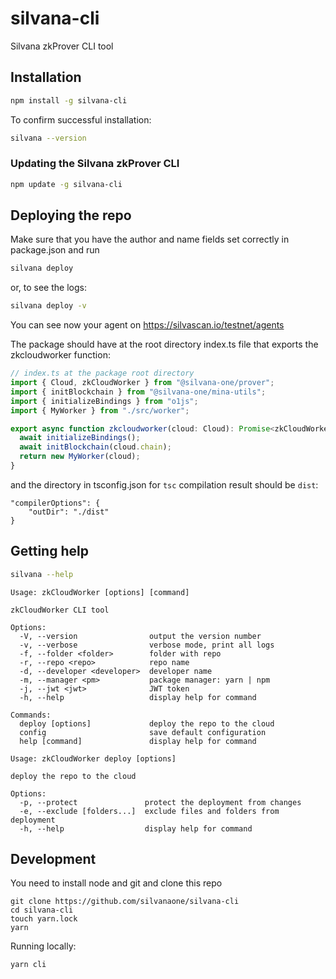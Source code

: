 # silvana-cli

Silvana zkProver CLI tool

## Installation

```sh
npm install -g silvana-cli
```

To confirm successful installation:

```sh
silvana --version
```

### Updating the Silvana zkProver CLI

```sh
npm update -g silvana-cli
```

## Deploying the repo

Make sure that you have the author and name fields set correctly in package.json and run

```sh
silvana deploy
```

or, to see the logs:

```sh
silvana deploy -v
```

You can see now your agent on https://silvascan.io/testnet/agents

The package should have at the root directory index.ts file that exports the zkcloudworker function:

```typescript
// index.ts at the package root directory
import { Cloud, zkCloudWorker } from "@silvana-one/prover";
import { initBlockchain } from "@silvana-one/mina-utils";
import { initializeBindings } from "o1js";
import { MyWorker } from "./src/worker";

export async function zkcloudworker(cloud: Cloud): Promise<zkCloudWorker> {
  await initializeBindings();
  await initBlockchain(cloud.chain);
  return new MyWorker(cloud);
}
```

and the directory in tsconfig.json for `tsc` compilation result should be `dist`:

```
"compilerOptions": {
    "outDir": "./dist"
}
```

## Getting help

```sh
silvana --help
```

```
Usage: zkCloudWorker [options] [command]

zkCloudWorker CLI tool

Options:
  -V, --version                output the version number
  -v, --verbose                verbose mode, print all logs
  -f, --folder <folder>        folder with repo
  -r, --repo <repo>            repo name
  -d, --developer <developer>  developer name
  -m, --manager <pm>           package manager: yarn | npm
  -j, --jwt <jwt>              JWT token
  -h, --help                   display help for command

Commands:
  deploy [options]             deploy the repo to the cloud
  config                       save default configuration
  help [command]               display help for command
```

```
Usage: zkCloudWorker deploy [options]

deploy the repo to the cloud

Options:
  -p, --protect               protect the deployment from changes
  -e, --exclude [folders...]  exclude files and folders from deployment
  -h, --help                  display help for command
```

## Development

You need to install node and git
and clone this repo

```
git clone https://github.com/silvanaone/silvana-cli
cd silvana-cli
touch yarn.lock
yarn
```

Running locally:

```
yarn cli
```
